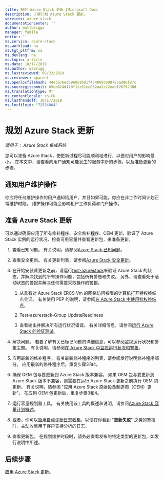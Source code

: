 ```yaml
---
title: 规划 Azure Stack 更新 |Microsoft Docs
description: 了解计划 Azure Stack 更新。
services: azure-stack
documentationcenter: ''
author: mattbriggs
manager: femila
editor: ''
ms.service: azure-stack
ms.workload: na
ms.tgt_pltfrm: na
ms.devlang: na
ms.topic: article
ms.date: 10/17/2019
ms.author: mabrigg
ms.lastreviewed: 08/23/2019
ms.reviewer: ppacent
ms.openlocfilehash: 44eca76e3b9e969681f4540093088785ad06f97c
ms.sourcegitcommit: b5eb024d170f12e51cc852aa2c72eabf26792d8d
ms.translationtype: MT
ms.contentlocale: zh-CN
ms.lasthandoff: 10/17/2019
ms.locfileid: "72534004"
---
```

# <a name="plan-for-an-azure-stack-update"></a>规划 Azure Stack 更新

*适用于： Azure Stack 集成系统*

您可以准备 Azure Stack，使更新过程尽可能顺利地进行，以便对用户的影响最小。 在本文中，请查看向用户通知可能发生的服务中断的步骤，以及准备更新的步骤。

## <a name="notify-your-users-of-maintenance-operations"></a>通知用户维护操作

你应将任何维护操作的用户通知给用户，并且如果可能，你应在非工作时间计划正常维护时段。 维护操作可能会影响租户工作负荷和门户操作。

## <a name="prepare-for-an-azure-stack-update"></a>准备 Azure Stack 更新

可以通过确保应用了所有修补程序、安全修补程序、OEM 更新、验证了 Azure Stack 实例的运行状况、检查可用容量并查看更新包，来准备更新。

1. 查看已知问题。 有关说明，请参阅[Azure Stack 已知问题](https://docs.microsoft.com/azure-stack/operator/release-notes)。

2. 查看安全更新。 有关更新列表，请参阅[Azure Stack 安全更新](https://docs.microsoft.com/azure-stack/operator/release-notes-security-updates)。

3. 在开始安装此更新之前，请运行[test-azurestack](https://docs.microsoft.com/azure-stack/operator/azure-stack-diagnostic-test)来验证 Azure Stack 的状态，并解决找到的所有操作问题，包括所有警告和失败。 另外，请查看处于活动状态的警报并解决任何需要采取操作的警报。

    1. 从具有对 Azure Stack ERCS Vm 的网络访问权限的计算机打开特权终结点会话。 有关使用 PEP 的说明，请参阅[在 Azure Stack 中使用特权终结点](https://docs.microsoft.com/azure-stack/operator/azure-stack-privileged-endpoint)。

    2. Test-azurestack-Group UpdateReadiness

    3. 查看输出并解决所有运行状况错误。 有关详细信息，请参阅[运行 Azure Stack 的验证测试](https://docs.microsoft.com/azure-stack/operator/azure-stack-diagnostic-test)。

4. 解决问题。 若要了解有关已标记问题的详细信息，可以参阅监视运行状况和警报主题。 有关说明，请参阅[在 Azure Stack 中监视运行状况和警报](https://docs.microsoft.com/azure-stack/operator/azure-stack-monitor-health)。

5. 应用最新的修补程序。 有关最新修补程序的列表，请参阅发行说明修补程序部分。 应用最新的修补程序后，重复步骤3和4。

6. 确保 OEM 包与要更新到 Azure Stack 版本兼容。 如果 OEM 包与要更新到 Azure Stack 版本不兼容，则需要在运行 Azure Stack 更新之前执行 OEM 包更新。 有关说明，请参阅 "应用 Azure Stack 原始设备制造商（OEM）更新"。 在应用 OEM 包更新后，重复步骤3和4。

7. 运行容量规划器工具。 有关使用该工具的概述和说明，请参阅[Azure Stack 容量计划概述](https://docs.microsoft.com/azure-stack/operator/azure-stack-capacity-planning-overview)。

8. 或者，你可以[启用自动诊断日志收集](azure-stack-configure-automatic-diagnostic-log-collection.md)，以便在你看到 "**更新失败**" 之类的警报时，主动收集用于客户支持分析的日志。 

8. 查看更新包。 在规划维护时段时，请务必查看发布的特定类型的更新包，如发行说明中所述。

## <a name="next-steps"></a>后续步骤

[应用 Azure Stack 更新](azure-stack-apply-updates.md)。
